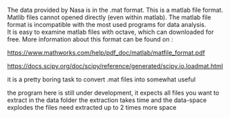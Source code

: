 The data provided by Nasa is in the .mat format. This is a matlab file format. Matlib files cannot opened directly (even within matlab).
The matlab file format is incompatible with the most used programs for data analysis.  
It is easy to examine matlab files with octave, which can downloaded for free.
More information about this format can be found on :  
  
  https://www.mathworks.com/help/pdf_doc/matlab/matfile_format.pdf
  
  
  https://docs.scipy.org/doc/scipy/reference/generated/scipy.io.loadmat.html
  
  it is a pretty boring task to convert .mat files into somewhat useful
  
  the program here is still under development, it expects all files you want to extract in the data folder
  the extraction takes time and the data-space explodes
  the files need extracted up to 2 times more space
  
